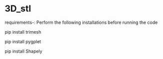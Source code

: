 # 3D_stl
requirements-:
Perform the following installations before running the code

pip install trimesh

pip install pygplet

pip install Shapely
